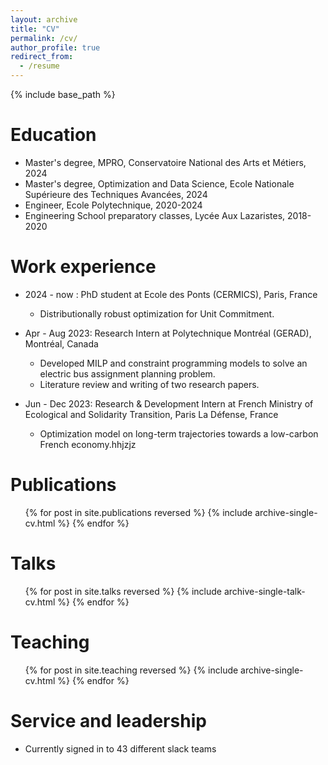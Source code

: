 ```yaml
---
layout: archive
title: "CV"
permalink: /cv/
author_profile: true
redirect_from:
  - /resume
---
```


{% include base_path %}

Education
======
* Master's degree, MPRO, Conservatoire National des Arts et Métiers, 2024
* Master's degree, Optimization and Data Science, Ecole Nationale Supérieure des Techniques Avancées, 2024
* Engineer, Ecole Polytechnique, 2020-2024
* Engineering School preparatory classes, Lycée Aux Lazaristes, 2018-2020

Work experience
======
* 2024 - now : PhD student at Ecole des Ponts (CERMICS), Paris, France
  * Distributionally robust optimization for Unit Commitment.

* Apr - Aug 2023: Research Intern at Polytechnique Montréal (GERAD), Montréal, Canada
  * Developed MILP and constraint programming models to solve an electric bus
assignment planning problem.
  * Literature review and writing of two research papers.

* Jun - Dec 2023: Research & Development Intern at French Ministry of Ecological and Solidarity Transition, Paris La Défense, France
  * Optimization model on long-term trajectories towards a low-carbon French economy.hhjzjz

Publications
======
  <ul>{% for post in site.publications reversed %}
    {% include archive-single-cv.html %}
  {% endfor %}</ul>
  
Talks
======
  <ul>{% for post in site.talks reversed %}
    {% include archive-single-talk-cv.html  %}
  {% endfor %}</ul>
  
Teaching
======
  <ul>{% for post in site.teaching reversed %}
    {% include archive-single-cv.html %}
  {% endfor %}</ul>
  
Service and leadership
======
* Currently signed in to 43 different slack teams
